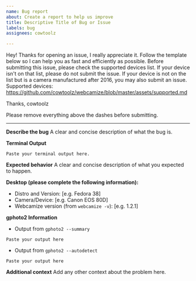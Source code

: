 ```yaml
---
name: Bug report
about: Create a report to help us improve
title: Descriptive Title of Bug or Issue
labels: bug
assignees: cowtoolz

---
```


Hey! Thanks for opening an issue, I really appreciate it. Follow the template below so I can help you as fast and efficiently as possible.
Before submitting this issue, please check the supported devices list. If your device isn't on that list, please do not submit the issue. If your device is not on the list but is a camera manufactured after 2016, you may also submit an issue.
Supported devices: https://github.com/cowtoolz/webcamize/blob/master/assets/supported.md

Thanks,
cowtoolz

Please remove everything above the dashes before submitting.

---

**Describe the bug**
A clear and concise description of what the bug is.

**Terminal Output**
```console
Paste your terminal output here.
```

**Expected behavior**
A clear and concise description of what you expected to happen.

**Desktop (please complete the following information):**
 - Distro and Version: [e.g. Fedora 38]
 - Camera/Device: [e.g. Canon EOS 80D]
 - Webcamize version (from `webcamize -v`): [e.g. 1.2.1]

**gphoto2 Information**
- Output from `gphoto2 --summary`
```console
Paste your output here
```

- Output from `gphoto2 --autodetect`
```console
Paste your output here
```

**Additional context**
Add any other context about the problem here.
